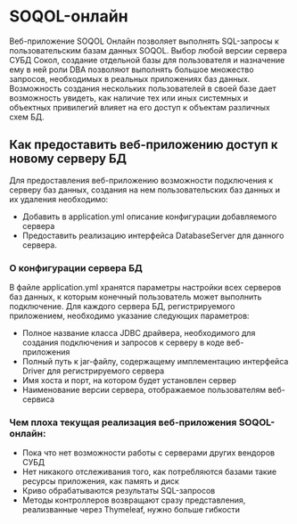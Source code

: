 # SOQOL-онлайн

Веб-приложение SOQOL Онлайн позволяет выполнять SQL-запросы к пользовательским базам данных SOQOL. 
Выбор любой версии сервера СУБД Сокол, создание отдельной базы для пользователя и назначение ему в ней роли DBA позволяют выполнять большое множество запросов,
необходимых в реальных приложениях баз данных.
Возможность создания нескольких пользователей в своей базе дает возможность увидеть, как наличие тех или иных системных и объектных привилегий влияет на его доступ к объектам различных схем БД.

## Как предоставить веб-приложению доступ к новому серверу БД
Для предоставления веб-приложению возможности подключения к серверу баз данных, создания на нем пользовательских баз данных и их удаления необходимо:
- Добавить в application.yml описание конфигурации добавляемого сервера
- Предоставить реализацию интерфейса DatabaseServer для данного сервера.


### О конфигурации сервера БД
 В файле application.yml хранятся параметры настройки всех серверов баз данных,
 к которым конечный пользователь может выполнить подключение. 
 Для каждого сервера БД, регистрируемого приложением, необходимо указание следующих параметров:
 - Полное название класса JDBC драйвера, необходимого для создания подключения и запросов к серверу в коде веб-приложения
 - Полный путь к jar-файлу, содержащему имплементацию интерфейса Driver для регистрируемого сервера
 - Имя хоста и порт, на котором будет установлен сервер
 - Наименование версии сервера, отображаемое пользователям веб-сервиса


 ### Чем плоха текущая реализация веб-приложения SOQOL-онлайн:
- Пока что нет возможности работы с серверами других вендоров СУБД
- Нет никакого отслеживания того, как потребляются базами такие ресурсы приложения, как память и диск
- Криво обрабатываются результаты SQL-запросов
- Методы контроллеров возвращают сразу представления, реализванные через Thymeleaf, нужно больше гибкости
